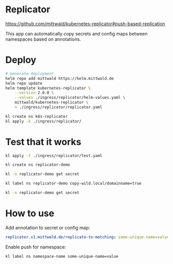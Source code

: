
# Replicator

https://github.com/mittwald/kubernetes-replicator#push-based-replication

This app can automatically copy secrets and config maps between namespaces based on annotations.

# Deploy

```bash
# Generate deployment
helm repo add mittwald https://helm.mittwald.de
helm repo update
helm template kubernetes-replicator \
    --version 2.8.0 \
    --values ./ingress/replicator/helm-values.yaml \
    mittwald/kubernetes-replicator \
    > ./ingress/replicator/replicator.yaml

kl create ns k8s-replicator
kl apply -k ./ingress/replicator/
```

# Test that it works

```bash
kl apply -f ./ingress/replicator/test.yaml

kl create ns replicator-demo

kl -n replicator-demo get secret

kl label ns replicator-demo copy-wild.local/domainname=true

kl -n replicator-demo get secret
```

# How to use

Add annotation to secret or config map:
```yaml
replicator.v1.mittwald.de/replicate-to-matching: some-unique-name=value
```

Enable push for namespace:
```bash
kl label ns namespace-name some-unique-name=value
```
